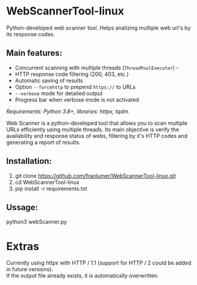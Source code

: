 # WebScannerTool-linux
Python-developed web scanner tool. Helps analizing multiple web url's by its response codes.  
  
## Main features:

- Concurrent scanning with multiple threads (`ThreadPoolExecutor`) -
- HTTP response code filtering (200, 403, etc.)
- Automatic saving of results
- Option `--forcehttp` to prepend `https://` to URLs
- `--verbose` mode for detailed output
- Progress bar when verbose mode is not activated

*Requirements: Python 3.8+, libraries: httpx, tqdm.*  
  
Web Scanner is a python-developed tool that allows you to scan multiple URLs efficiently using multiple threads. Its main objective is verify the availability and response status of webs, filtering by it's HTTP codes and generating a report of results.  
  
## Installation:  
1. git clone https://github.com/franlumer/WebScannerTool-linux.git
2. cd WebScannerTool-linux    
3. pip install -r requirements.txt

## Ussage:  
python3 webScanner.py <inputFile>  

# Extras

Currently using httpx with HTTP / 1.1 (support for HTTP / 2 could be added in future versions).  
If the output file already exists, it is automatically overwritten.

